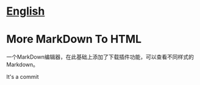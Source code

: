 # [English](https://github.com/Bdbmzwsc/More-MarkDown-To-HTML/blob/main/README-EN.md)

# More MarkDown To HTML
一个MarkDown编辑器，在此基础上添加了下载插件功能，可以查看不同样式的Markdown。

It's a commit
